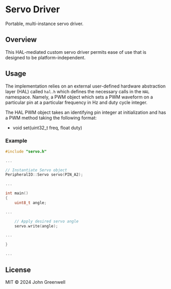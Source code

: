 # Servo Driver

Portable, multi-instance servo driver.

## Overview

This HAL-mediated custom servo driver permits ease of use that is designed to be platform-independent.

## Usage

The implementation relies on an external user-defined hardware abstraction layer (HAL) called `hal.h` which defines the necessary calls in the `HAL` namespace. Namely, a PWM object which sets a PWM waveform on a particular pin at a particular frequency in Hz and duty cycle integer.

The HAL PWM object takes an identifying pin integer at initialization and has a PWM method taking the following format:
* void set(uint32_t freq, float duty)

### Example

```cpp
#include "servo.h"

...

// Instantiate Servo object
PeripheralIO::Servo servo(PIN_A2);

...

int main()
{
    uint8_t angle;

...

    // Apply desired servo angle
    servo.write(angle);

...

}

...
```

## License

MIT © 2024 John Greenwell